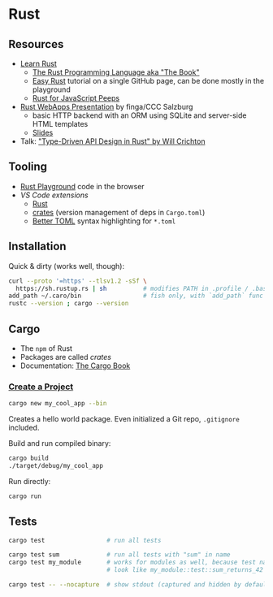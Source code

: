 # Rust

## Resources

- [Learn Rust](https://www.rust-lang.org/learn)
  - [The Rust Programming Language aka "The Book"](https://doc.rust-lang.org/book)
  - [Easy Rust](https://github.com/Dhghomon/easy_rust) tutorial on a single
    GitHub page, can be done mostly in the playground
  - [Rust for JavaScript Peeps](https://github.com/yoshuawuyts/rust-for-js-peeps)
- [Rust WebApps Presentation](https://git.onders.org/finga/presentation-rust-webapps)
  by finga/CCC Salzburg
  - basic HTTP backend with an ORM using SQLite and server-side HTML templates
  - [Slides](https://git.onders.org/finga/presentation-rust-webapps/src/branch/master/rust_web.org)
- Talk: ["Type-Driven API Design in Rust" by Will Crichton](https://www.youtube.com/watch?v=bnnacleqg6k)

## Tooling

- [Rust Playground](https://play.rust-lang.org) code in the browser
- *VS Code extensions*
  - [Rust](https://marketplace.visualstudio.com/items?itemName=rust-lang.rust)
  - [crates](https://marketplace.visualstudio.com/items?itemName=serayuzgur.crates)
    (version management of deps in `Cargo.toml`)
  - [Better TOML](https://marketplace.visualstudio.com/items?itemName=bungcip.better-toml)
    syntax highlighting for `*.toml`

## Installation

Quick & dirty (works well, though):

```sh
curl --proto '=https' --tlsv1.2 -sSf \
  https://sh.rustup.rs | sh          # modifies PATH in .profile / .bashrc
add_path ~/.caro/bin                 # fish only, with `add_path` func defined
rustc --version ; cargo --version
```

## Cargo

- The `npm` of Rust
- Packages are called *crates*
- Documentation: [The Cargo Book](https://doc.rust-lang.org/cargo)

### [Create a Project](https://doc.rust-lang.org/cargo/guide/creating-a-new-project.html)

```sh
cargo new my_cool_app --bin
```

Creates a hello world package. Even initialized a Git repo, `.gitignore`
included.

Build and run compiled binary:

```sh
cargo build
./target/debug/my_cool_app
```

Run directly:

```sh
cargo run
```

## Tests

```sh
cargo test                 # run all tests

cargo test sum             # run all tests with "sum" in name
cargo test my_module       # works for modules as well, because test names
                           # look like my_module::test::sum_returns_42

cargo test -- --nocapture  # show stdout (captured and hidden by default)
```
